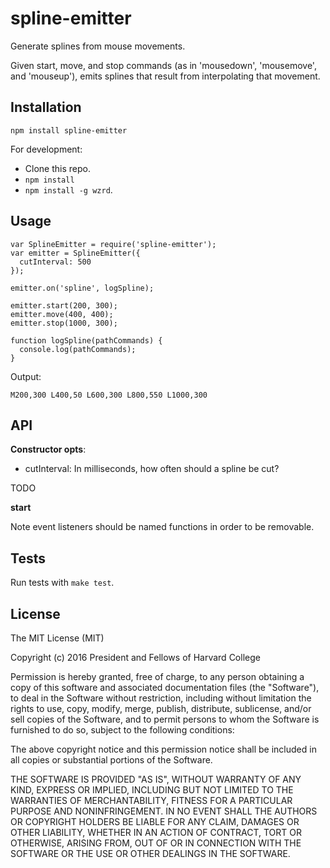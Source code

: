 spline-emitter
==============

Generate splines from mouse movements.

Given start, move, and stop commands (as in 'mousedown', 'mousemove', and 'mouseup'), emits splines that result from interpolating that movement.

Installation
------------

    npm install spline-emitter

For development:

- Clone this repo.
- `npm install`
- `npm install -g wzrd`.

Usage
-----

    var SplineEmitter = require('spline-emitter');
    var emitter = SplineEmitter({
      cutInterval: 500
    });

    emitter.on('spline', logSpline);

    emitter.start(200, 300);
    emitter.move(400, 400);
    emitter.stop(1000, 300);

    function logSpline(pathCommands) {
      console.log(pathCommands);
    }

Output:

    M200,300 L400,50 L600,300 L800,550 L1000,300

API
---

**Constructor opts**: 
  - cutInterval: In milliseconds, how often should a spline be cut?

TODO

**start**

Note event listeners should be named functions in order to be removable.

Tests
-----

Run tests with `make test`.

License
-------

The MIT License (MIT)

Copyright (c) 2016 President and Fellows of Harvard College

Permission is hereby granted, free of charge, to any person obtaining a copy
of this software and associated documentation files (the "Software"), to deal
in the Software without restriction, including without limitation the rights
to use, copy, modify, merge, publish, distribute, sublicense, and/or sell
copies of the Software, and to permit persons to whom the Software is
furnished to do so, subject to the following conditions:

The above copyright notice and this permission notice shall be included in
all copies or substantial portions of the Software.

THE SOFTWARE IS PROVIDED "AS IS", WITHOUT WARRANTY OF ANY KIND, EXPRESS OR
IMPLIED, INCLUDING BUT NOT LIMITED TO THE WARRANTIES OF MERCHANTABILITY,
FITNESS FOR A PARTICULAR PURPOSE AND NONINFRINGEMENT. IN NO EVENT SHALL THE
AUTHORS OR COPYRIGHT HOLDERS BE LIABLE FOR ANY CLAIM, DAMAGES OR OTHER
LIABILITY, WHETHER IN AN ACTION OF CONTRACT, TORT OR OTHERWISE, ARISING FROM,
OUT OF OR IN CONNECTION WITH THE SOFTWARE OR THE USE OR OTHER DEALINGS IN
THE SOFTWARE.
